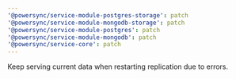 ```yaml
---
'@powersync/service-module-postgres-storage': patch
'@powersync/service-module-mongodb-storage': patch
'@powersync/service-module-postgres': patch
'@powersync/service-module-mongodb': patch
'@powersync/service-core': patch
---
```


Keep serving current data when restarting replication due to errors.

